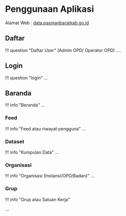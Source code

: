 # Penggunaan Aplikasi
Alamat Web : <a href="http://data.pasamanbaratkab.go.id" target="_blank">data.pasmanbaratkab.go.id</a>

## Daftar
!!! question "Daftar User" 
    (Admin OPD/ Operator OPD)
....

## Login
!!! question "login" 
...

## Baranda
!!! info "Beranda" 
...

### Feed
!!! info "Feed atau riwayat pengguna" 
...

### Dataset
!!! info "Kumpulan Data" 
...

### Organisasi
!!! info "Organisasi (Instansi/OPD/Badan)" 
...

### Grup
!!! info "Grup atau Satuan Kerja" 
    
...
